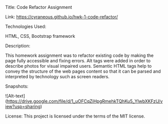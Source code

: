 Title: Code Refactor Assignment

Link: https://cyraneous.github.io/hwk-1-code-refactor/

Technologies Used: 

HTML, CSS, Bootstrap framework

Description: 

This homework assignment was to refactor existing code by making the page fully accessible and fixing errors. Alt tags were added in order to describe photos for visual impaired users. Semantic HTML tags help to convey the structure of the web pages content so that it can be parsed and interpreted by technology such as screen readers. 

Snapshots:  

![Alt-text] (https://drive.google.com/file/d/1_uOFCqZiHpgRmehkTQhKu5_YIwbXKFzU/view?usp=sharing)

License: This project is licensed under the terms of the MIT license.




















